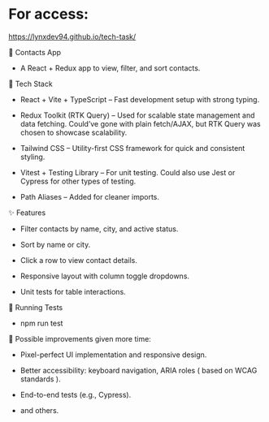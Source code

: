 # For access:
https://lynxdev94.github.io/tech-task/

📇 Contacts App

* A React + Redux app to view, filter, and sort contacts.

🔧 Tech Stack

* React + Vite + TypeScript – Fast development setup with strong typing.

* Redux Toolkit (RTK Query) – Used for scalable state management and data fetching. Could’ve gone with plain fetch/AJAX, but RTK Query was chosen to showcase scalability.

* Tailwind CSS – Utility-first CSS framework for quick and consistent styling.

* Vitest + Testing Library – For unit testing. Could also use Jest or Cypress for other types of testing.

* Path Aliases – Added for cleaner imports.

✨ Features

* Filter contacts by name, city, and active status.

* Sort by name or city.

* Click a row to view contact details.

* Responsive layout with column toggle dropdowns.

* Unit tests for table interactions.

🧪 Running Tests

* npm run test

📁 Possible improvements given more time:

* Pixel-perfect UI implementation and responsive design.

* Better accessibility: keyboard navigation, ARIA roles ( based on WCAG standards ).

* End-to-end tests (e.g., Cypress).

* and others.
